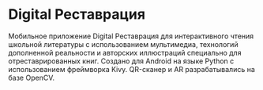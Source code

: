 # Digital Реставрация
Мобильное приложение Digital Реставрация для интерактивного чтения школьной литературы с использованием мультимедиа, технологий дополненной реальности  и авторских иллюстраций специально для отреставрированных книг. 
Создано для Android на языке Python с использованием фреймворка Kivy. QR-сканер и AR разрабатывались на базе OpenCV.

